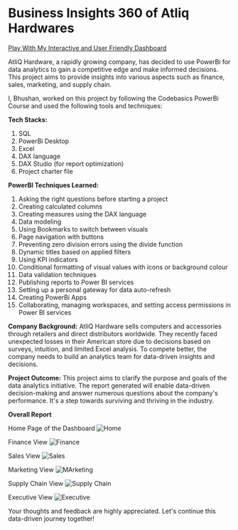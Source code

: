 # Business Insights 360 of Atliq Hardwares

[Play With My Interactive and User Friendly Dashboard](https://app.powerbi.com/view?r=eyJrIjoiMTk5OGRhZGItMzhkOC00ODE3LThjZDctYjJmYWY3OTM1Y2MxIiwidCI6ImM2ZTU0OWIzLTVmNDUtNDAzMi1hYWU5LWQ0MjQ0ZGM1YjJjNCJ9)



AtliQ Hardware, a rapidly growing company, has decided to use PowerBi for data analytics to gain a competitive edge and make informed decisions. This project aims to provide insights into various aspects such as finance, sales, marketing, and supply chain.

I, Bhushan, worked on this project by following the Codebasics PowerBi Course and used the following tools and techniques:

**Tech Stacks:**

1. SQL
2. PowerBi Desktop
3. Excel
4. DAX language
5. DAX Studio (for report optimization)
6. Project charter file

**PowerBI Techniques Learned:**

1.  Asking the right questions before starting a project
2.  Creating calculated columns
3.  Creating measures using the DAX language
4.  Data modeling
5.  Using Bookmarks to switch between visuals
6.  Page navigation with buttons
7.  Preventing zero division errors using the divide function
8.  Dynamic titles based on applied filters
9.  Using KPI indicators
10. Conditional formatting of visual values with icons or background colour
11. Data validation techniques
12. Publishing reports to Power BI services
13. Setting up a personal gateway for data auto-refresh
14. Creating PowerBi Apps
15. Collaborating, managing workspaces, and setting access permissions in Power BI services

**Company Background:**
AtliQ Hardware sells computers and accessories through retailers and direct distributors worldwide. They recently faced unexpected losses in their American store due to decisions based on surveys, intuition, and limited Excel analysis. To compete better, the company needs to build an analytics team for data-driven insights and decisions.

**Project Outcome:**
This project aims to clarify the purpose and goals of the data analytics initiative. The report generated will enable data-driven decision-making and answer numerous questions about the company's performance. It's a step towards surviving and thriving in the industry.

**Overall Report**

Home Page of the Dashboard
![Home](https://github.com/bhushan1011/Business_Insights_360_View/assets/158809648/024a464b-ba1b-4c95-8439-b72e940fec35)

Finance View
![Finance](https://github.com/bhushan1011/Business_Insights_360_View/assets/158809648/68e49b34-2e0a-4197-856b-1483c9ebb72a)

Sales View
![Sales](https://github.com/bhushan1011/Business_Insights_360_View/assets/158809648/4e3a4273-a08f-46e7-8e6f-f969e038ed20)

Marketing View
![MArketing](https://github.com/bhushan1011/Business_Insights_360_View/assets/158809648/a7154bdc-e64f-4e25-9ecc-bbb993a4ab26)

Supply Chain View
![Supply Chain](https://github.com/bhushan1011/Business_Insights_360_View/assets/158809648/e41a76b1-ae06-4a09-9813-f7ecbb32d07e)

Executive View
![Executive](https://github.com/bhushan1011/Business_Insights_360_View/assets/158809648/848e082a-e2d7-4215-802b-5bd463ff5c78)


Your thoughts and feedback are highly appreciated. Let's continue this data-driven journey together!
